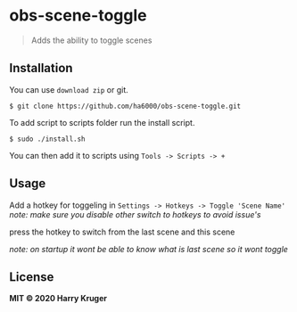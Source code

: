 # obs-scene-toggle
> Adds the ability to toggle scenes

## Installation

You can use `download zip` or git.

```
$ git clone https://github.com/ha6000/obs-scene-toggle.git
```

To add script to scripts folder run the install script.

```
$ sudo ./install.sh
```

You can then add it to scripts using `Tools -> Scripts -> +`

## Usage

Add a hotkey for toggeling in `Settings -> Hotkeys -> Toggle 'Scene Name'`
_note: make sure you disable other switch to hotkeys to avoid issue's_

press the hotkey to switch from the last scene and this scene

_note: on startup it wont be able to know what is last scene so it wont toggle_

## License
**MIT © 2020 Harry Kruger**